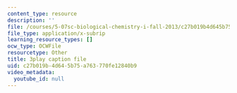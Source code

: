 ```yaml
---
content_type: resource
description: ''
file: /courses/5-07sc-biological-chemistry-i-fall-2013/c27b019b4d645b75a763770fe12840b9_ojvz7pVVZ-o.vtt
file_type: application/x-subrip
learning_resource_types: []
ocw_type: OCWFile
resourcetype: Other
title: 3play caption file
uid: c27b019b-4d64-5b75-a763-770fe12840b9
video_metadata:
  youtube_id: null
---
```

